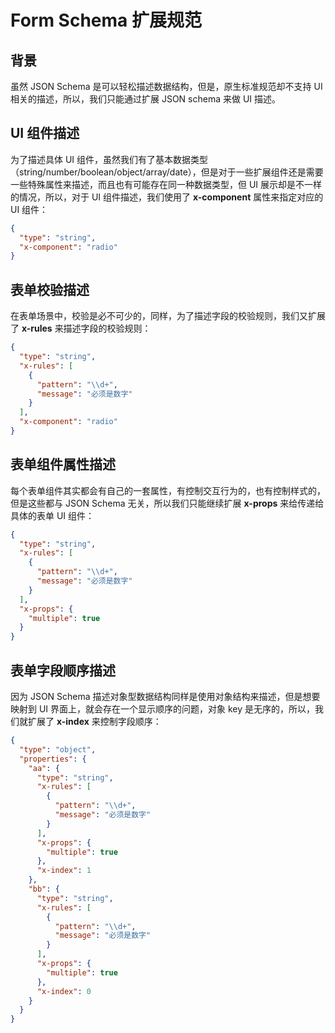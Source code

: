 # Form Schema 扩展规范

## 背景

虽然 JSON Schema 是可以轻松描述数据结构，但是，原生标准规范却不支持 UI 相关的描述，所以，我们只能通过扩展 JSON schema 来做 UI 描述。


## UI 组件描述

为了描述具体 UI 组件，虽然我们有了基本数据类型（string/number/boolean/object/array/date），但是对于一些扩展组件还是需要一些特殊属性来描述，而且也有可能存在同一种数据类型，但 UI 展示却是不一样的情况，所以，对于 UI 组件描述，我们使用了 **x-component** 属性来指定对应的 UI 组件：

```json
{
  "type": "string",
  "x-component": "radio"
}
```

## 表单校验描述

在表单场景中，校验是必不可少的，同样，为了描述字段的校验规则，我们又扩展了 **x-rules** 来描述字段的校验规则：

```json
{
  "type": "string",
  "x-rules": [
    {
      "pattern": "\\d+",
      "message": "必须是数字"
    }
  ],
  "x-component": "radio"
}
```

## 表单组件属性描述

每个表单组件其实都会有自己的一套属性，有控制交互行为的，也有控制样式的，但是这些都与 JSON Schema 无关，所以我们只能继续扩展 **x-props** 来给传递给具体的表单 UI 组件：

```json
{
  "type": "string",
  "x-rules": [
    {
      "pattern": "\\d+",
      "message": "必须是数字"
    }
  ],
  "x-props": {
    "multiple": true
  }
}
```



## 表单字段顺序描述

因为 JSON Schema 描述对象型数据结构同样是使用对象结构来描述，但是想要映射到 UI 界面上，就会存在一个显示顺序的问题，对象 key 是无序的，所以，我们就扩展了 **x-index** 来控制字段顺序：

```json
{
  "type": "object",
  "properties": {
    "aa": {
      "type": "string",
      "x-rules": [
        {
          "pattern": "\\d+",
          "message": "必须是数字"
        }
      ],
      "x-props": {
        "multiple": true
      },
      "x-index": 1
    },
    "bb": {
      "type": "string",
      "x-rules": [
        {
          "pattern": "\\d+",
          "message": "必须是数字"
        }
      ],
      "x-props": {
        "multiple": true
      },
      "x-index": 0
    }
  }
}
```
